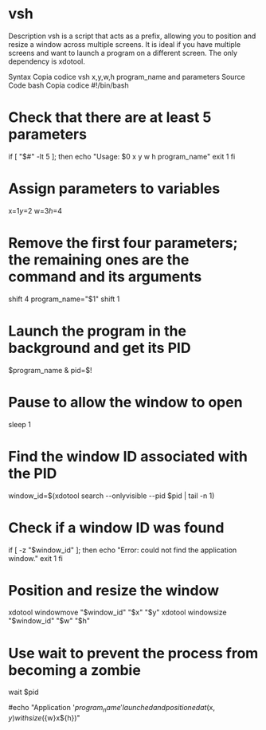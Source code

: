 # vsh
Description
vsh is a script that acts as a prefix, allowing you to position and resize a window across multiple screens. It is ideal if you have multiple screens and want to launch a program on a different screen. The only dependency is xdotool.

Syntax
Copia codice
vsh x,y,w,h program_name and parameters
Source Code
bash
Copia codice
#!/bin/bash

# Check that there are at least 5 parameters
if [ "$#" -lt 5 ]; then
  echo "Usage: $0 x y w h program_name"
  exit 1
fi

# Assign parameters to variables
x=$1
y=$2
w=$3
h=$4

# Remove the first four parameters; the remaining ones are the command and its arguments
shift 4
program_name="$1"
shift 1

# Launch the program in the background and get its PID
$program_name &
pid=$!

# Pause to allow the window to open
sleep 1

# Find the window ID associated with the PID
window_id=$(xdotool search --onlyvisible --pid $pid | tail -n 1)

# Check if a window ID was found
if [ -z "$window_id" ]; then
  echo "Error: could not find the application window."
  exit 1
fi

# Position and resize the window
xdotool windowmove "$window_id" "$x" "$y"
xdotool windowsize "$window_id" "$w" "$h"

# Use wait to prevent the process from becoming a zombie
wait $pid

#echo "Application '$program_name' launched and positioned at ($x, $y) with size (${w}x${h})"

